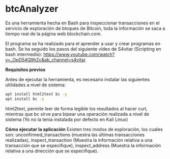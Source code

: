 btcAnalyzer
======
Es una herramienta hecha en Bash para inspeccionar transacciones en el servicio de exploración de bloques de Bitcoin, toda la información se saca a tiempo real de la página web blockchain.com.

El programa se ha realizado para el aprender a usar y crear programas en bash. Se ha seguido los pasos del siguiente vídeo de S4vitar (Scripting en bash intermedio): https://www.youtube.com/watch?v=_OpD54Q9hZc&ab_channel=s4vitar

**Requisitos previos**

Antes de ejecutar la herramienta, es necesario instalar las siguientes utilidades a nivel de sistema:

```bash
apt install html2text bc -y
apt install bc -y
```
html2text, permite leer de forma legible los resultados al hacer curl, mientras que bc sirve para bipear una operación realizada a nivel de sistema (Yo no la tenia instalada por defecto en Kali Linux)

**Cómo ejecutar la aplicación**
Existen tres modos de exploración, los cuales son: unconfirmed_transactions (muestra las últimas transacciones realizadas), inspect_transaction (Muestra la información relativa a una transacción que se especifique), inspect_address (Muestra la información relativa a una dirección que se especifique).

